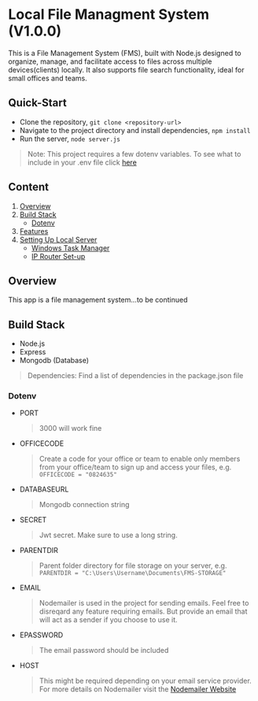 # Local File Managment System (V1.0.0)
This is a File Management System (FMS), built with Node.js designed to organize, manage, and facilitate access to files across multiple devices(clients) locally. It also supports file search functionality, ideal for small offices and teams. 

##  Quick-Start
-   Clone the repository, `git clone <repository-url>`
-   Navigate to the project directory and install dependencies, `npm install`
-   Run the server, `node server.js`
>   Note: This project requires a few dotenv variables.  To see what to include in your .env file click [here](#dotenv)

## Content
1.  [Overview](#overview)
2.  [Build Stack](#build-stack)
    - [Dotenv](#dotenv)
5.  [Features](#features)
4.  [Setting Up Local Server](#setting-up-local-server)
    - [Windows Task Manager](#windows-task-manager)
    - [IP Router Set-up](#ip-router-setup)

## Overview
This app is a file management system...to be continued

## Build Stack
-   Node.js
-   Express 
-   Mongodb (Database)
>   Dependencies: Find a list of dependencies in the package.json file

### Dotenv
-   PORT 
    > 3000 will work fine 
-   OFFICECODE
    > Create a code for your office or team to enable only members from your office/team to sign up and access your files, e.g. `OFFICECODE = "0824635"`
-   DATABASEURL
    > Mongodb connection string
-   SECRET
    > Jwt secret. Make sure to use a long string.
-   PARENTDIR
    > Parent folder directory for file storage on your server, e.g. `PARENTDIR = "C:\Users\Username\Documents\FMS-STORAGE"`
-   EMAIL
    > Nodemailer is used in the project for sending emails. Feel free to disreqard any feature requiring emails. But provide an email that will act as a sender if you choose to use it. 
-   EPASSWORD 
    > The email password should be included
-   HOST
    > This might be required depending on your email service provider. For more details on Nodemailer visit the [Nodemailer Website](https://nodemailer.com/)


<!-- ![](./public/Images/s2.png)  -->


 
